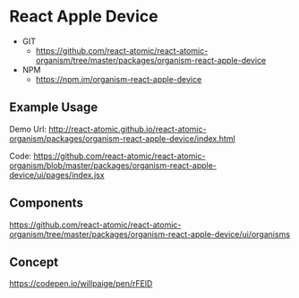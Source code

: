 React Apple Device 
===============
   * GIT
      * https://github.com/react-atomic/react-atomic-organism/tree/master/packages/organism-react-apple-device 
   * NPM
      * https://npm.im/organism-react-apple-device

## Example Usage
Demo Url:
http://react-atomic.github.io/react-atomic-organism/packages/organism-react-apple-device/index.html

Code:
https://github.com/react-atomic/react-atomic-organism/blob/master/packages/organism-react-apple-device/ui/pages/index.jsx

## Components
https://github.com/react-atomic/react-atomic-organism/tree/master/packages/organism-react-apple-device/ui/organisms

## Concept
https://codepen.io/willpaige/pen/rFElD


